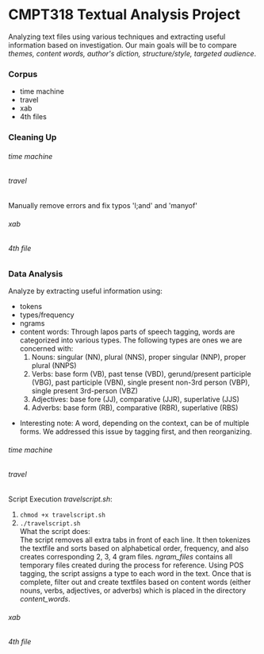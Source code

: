 # CMPT318 Textual Analysis Project
Analyzing text files using various techniques and extracting useful information based on investigation. Our main goals will be to compare *themes, content words, author's diction, structure/style, targeted audience*.

### Corpus
- time machine
- travel
- xab
- 4th files

### Cleaning Up
###### time machine
###### travel
Manually remove errors and fix typos 'l;and' and 'manyof'  
###### xab  
###### 4th file  

### Data Analysis
Analyze by extracting useful information using:  
- tokens  
- types/frequency  
- ngrams  
- content words: Through lapos parts of speech tagging, words are categorized into various types. The following types are ones we are concerned with:
  1. Nouns: singular (NN), plural (NNS), proper singular (NNP), proper plural (NNPS)
  2. Verbs: base form (VB), past tense (VBD), gerund/present participle (VBG), past participle (VBN), single present non-3rd person (VBP), single present 3rd-person (VBZ)
  3. Adjectives: base fore (JJ), comparative (JJR), superlative (JJS)
  4. Adverbs: base form (RB), comparative (RBR), superlative (RBS)
* Interesting note: A word, depending on the context, can be of multiple forms. We addressed this issue by tagging first, and then reorganizing.
###### time machine

###### travel
Script Execution *travelscript.sh*:  
1. ```chmod +x travelscript.sh```  
2. ```./travelscript.sh```  
What the script does:  
The script removes all extra tabs in front of each line. It then tokenizes the textfile and sorts based on alphabetical order, frequency, and also creates corresponding 2, 3, 4 gram files. *ngram_files* contains all temporary files created during the process for reference. Using POS tagging, the script assigns a type to each word in the text. Once that is complete, filter out and create textfiles based on content words (either nouns, verbs, adjectives, or adverbs) which is placed in the directory *content_words*.

###### xab

###### 4th file
